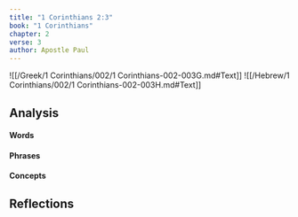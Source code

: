 ```yaml
---
title: "1 Corinthians 2:3"
book: "1 Corinthians"
chapter: 2
verse: 3
author: Apostle Paul
---
```

![[/Greek/1 Corinthians/002/1 Corinthians-002-003G.md#Text]]
![[/Hebrew/1 Corinthians/002/1 Corinthians-002-003H.md#Text]]

## Analysis

#### Words

#### Phrases

#### Concepts

## Reflections
